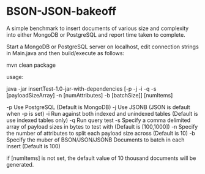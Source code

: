 # BSON-JSON-bakeoff
A simple benchmark to insert documents of various size and complexity into either MongoDB or PostgreSQL and report time taken to complete.

Start a MongoDB or PostgreSQL server on localhost, edit connection strings in Main.java and then build/execute as follows:

mvn clean package

usage:

java -jar insertTest-1.0-jar-with-dependencies [-p -j -i -q -s [payloadSizeArray] -n [numAttributes] -b [batchSize]] [numItems]

-p      Use PostgreSQL (Default is MongoDB)
-j      Use JSONB (JSON is default when -p is set)
-i      Run against both indexed and unindexed tables (Default is use indexed tables only)
-q      Run query test
-s      Specify a comma delimited array of payload sizes in bytes to test with (Default is [100,1000])
-n      Specify the number of attributes to split each payload size across (Default is 10)
-b      Specify the muber of BSON/JSON/JSONB Documents to batch in each insert (Default is 100)

if [numItems] is not set, the default value of 10 thousand documents will be generated.
